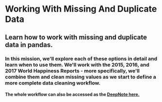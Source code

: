 # Working With Missing And Duplicate Data
## Learn how to work with missing and duplicate data in pandas.
### In this mission, we'll explore each of these options in detail and learn when to use them. We'll work with the 2015, 2016, and 2017 World Happiness Reports - more specifically, we'll combine them and clean missing values as we start to define a more complete data cleaning workflow.
#### The whole workflow can also be accessed as the [DeepNote here.](https://beta.deepnote.com/publish/e4a1c512-7e92-491c-ac9e-b2016311c2c5-c58b8959f3c34acf92cd3cc278f78a6a)
